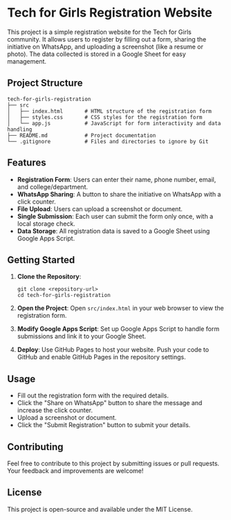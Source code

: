 # Tech for Girls Registration Website

This project is a simple registration website for the Tech for Girls community. It allows users to register by filling out a form, sharing the initiative on WhatsApp, and uploading a screenshot (like a resume or photo). The data collected is stored in a Google Sheet for easy management.

## Project Structure

```
tech-for-girls-registration
├── src
│   ├── index.html       # HTML structure of the registration form
│   ├── styles.css       # CSS styles for the registration form
│   └── app.js           # JavaScript for form interactivity and data handling
├── README.md            # Project documentation
└── .gitignore           # Files and directories to ignore by Git
```

## Features

- **Registration Form**: Users can enter their name, phone number, email, and college/department.
- **WhatsApp Sharing**: A button to share the initiative on WhatsApp with a click counter.
- **File Upload**: Users can upload a screenshot or document.
- **Single Submission**: Each user can submit the form only once, with a local storage check.
- **Data Storage**: All registration data is saved to a Google Sheet using Google Apps Script.

## Getting Started

1. **Clone the Repository**:
   ```
   git clone <repository-url>
   cd tech-for-girls-registration
   ```

2. **Open the Project**: Open `src/index.html` in your web browser to view the registration form.

3. **Modify Google Apps Script**: Set up Google Apps Script to handle form submissions and link it to your Google Sheet.

4. **Deploy**: Use GitHub Pages to host your website. Push your code to GitHub and enable GitHub Pages in the repository settings.

## Usage

- Fill out the registration form with the required details.
- Click the "Share on WhatsApp" button to share the message and increase the click counter.
- Upload a screenshot or document.
- Click the "Submit Registration" button to submit your details.

## Contributing

Feel free to contribute to this project by submitting issues or pull requests. Your feedback and improvements are welcome!

## License

This project is open-source and available under the MIT License.